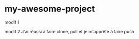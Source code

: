 # my-awesome-project

modif 1

modif 2 J'ai réussi à faire clone, pull et je m'apprête à faire push
